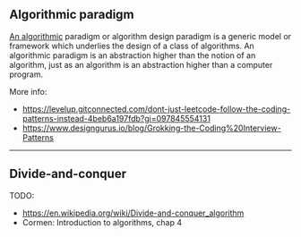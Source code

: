 ## Algorithmic paradigm

[An algorithmic][1] paradigm or algorithm design paradigm is a generic model or framework which underlies the design of a class of algorithms. An algorithmic paradigm is an abstraction higher than the notion of an algorithm, just as an algorithm is an abstraction higher than a computer program.

More info:

- https://levelup.gitconnected.com/dont-just-leetcode-follow-the-coding-patterns-instead-4beb6a197fdb?gi=097845554131
- https://www.designgurus.io/blog/Grokking-the-Coding%20Interview-Patterns

---

## Divide-and-conquer

TODO:

- https://en.wikipedia.org/wiki/Divide-and-conquer_algorithm
- Cormen: Introduction to algorithms, chap 4

[1]: https://en.wikipedia.org/wiki/Algorithmic_paradigm
